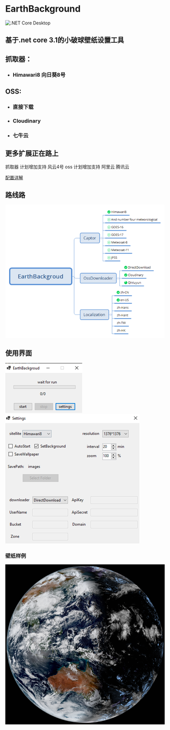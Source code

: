 # EarthBackground
![.NET Core Desktop](https://github.com/LGinC/EarthBackground/workflows/.NET%20Core%20Desktop/badge.svg)

## 基于.net core 3.1的小破球壁纸设置工具

## 抓取器：
+ ### Himawari8 向日葵8号

## OSS:
+ ### 直接下载
+ ### Cloudinary
+ ### 七牛云

## 更多扩展正在路上
抓取器 计划增加支持 风云4号
oss  计划增加支持 阿里云 腾讯云


[配置详解](https://github.com/LGinC/EarthBackground/wiki)

## 路线路
![Road map](https://raw.githubusercontent.com/LGinC/EarthBackground/master/Properties/Roadmap.png)

## 使用界面

![main](https://raw.githubusercontent.com/LGinC/EarthBackground/master/Properties/mainForm.png)
![settings](https://raw.githubusercontent.com/LGinC/EarthBackground/master/Properties/settingForm.png)

### 壁纸样例
![wallpaper](https://raw.githubusercontent.com/LGinC/EarthBackground/master/Properties/wallpaper.png)
